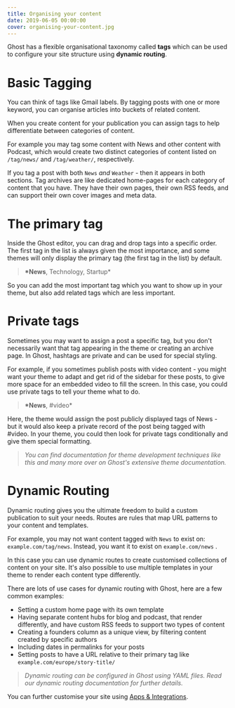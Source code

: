 ```yaml
---
title: Organising your content
date: 2019-06-05 00:00:00
cover: organising-your-content.jpg
---
```


Ghost has a flexible organisational taxonomy called **tags** which can be used to configure your site structure using **dynamic routing**.

# Basic Tagging

You can think of tags like Gmail labels. By tagging posts with one or more keyword, you can organise articles into buckets of related content.

When you create content for your publication you can assign tags to help differentiate between categories of content.

For example you may tag some content with News and other content with Podcast, which would create two distinct categories of content listed on `/tag/news/` and `/tag/weather/`, respectively.

If you tag a post with both `News` _and_ `Weather` - then it appears in both sections. Tag archives are like dedicated home-pages for each category of content that you have. They have their own pages, their own RSS feeds, and can support their own cover images and meta data.

# The primary tag

Inside the Ghost editor, you can drag and drop tags into a specific order. The first tag in the list is always given the most importance, and some themes will only display the primary tag (the first tag in the list) by default.

> **\*News**, Technology, Startup\*

So you can add the most important tag which you want to show up in your theme, but also add related tags which are less important.

# Private tags

Sometimes you may want to assign a post a specific tag, but you don't necessarily want that tag appearing in the theme or creating an archive page. In Ghost, hashtags are private and can be used for special styling.

For example, if you sometimes publish posts with video content - you might want your theme to adapt and get rid of the sidebar for these posts, to give more space for an embedded video to fill the screen. In this case, you could use private tags to tell your theme what to do.

> **\*News**, #video\*

Here, the theme would assign the post publicly displayed tags of News - but it would also keep a private record of the post being tagged with #video. In your theme, you could then look for private tags conditionally and give them special formatting.

> _You can find documentation for theme development techniques like this and many more over on Ghost's extensive theme documentation._

# Dynamic Routing

Dynamic routing gives you the ultimate freedom to build a custom publication to suit your needs. Routes are rules that map URL patterns to your content and templates.

For example, you may not want content tagged with `News` to exist on: `example.com/tag/news`. Instead, you want it to exist on `example.com/news` .

In this case you can use dynamic routes to create customised collections of content on your site. It's also possible to use multiple templates in your theme to render each content type differently.

There are lots of use cases for dynamic routing with Ghost, here are a few common examples:

- Setting a custom home page with its own template
- Having separate content hubs for blog and podcast, that render differently, and have custom RSS feeds to support two types of content
- Creating a founders column as a unique view, by filtering content created by specific authors
- Including dates in permalinks for your posts
- Setting posts to have a URL relative to their primary tag like `example.com/europe/story-title/`

> _Dynamic routing can be configured in Ghost using YAML files. Read our dynamic routing documentation for further details._

You can further customise your site using [Apps & Integrations]().
